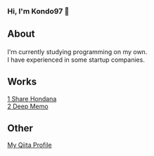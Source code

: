 ### Hi, I'm Kondo97 👋

## About 
I’ｍ currently studying programming on my own.<br>
I have experienced in some startup companies. 

## Works
[1 Share Hondana](https://github.com/kondo97/share-books)<br>
[2 Deep Memo](https://github.com/kondo97/deep-memo)

## Other
[My Qiita Profile](https://qiita.com/kondo97)



